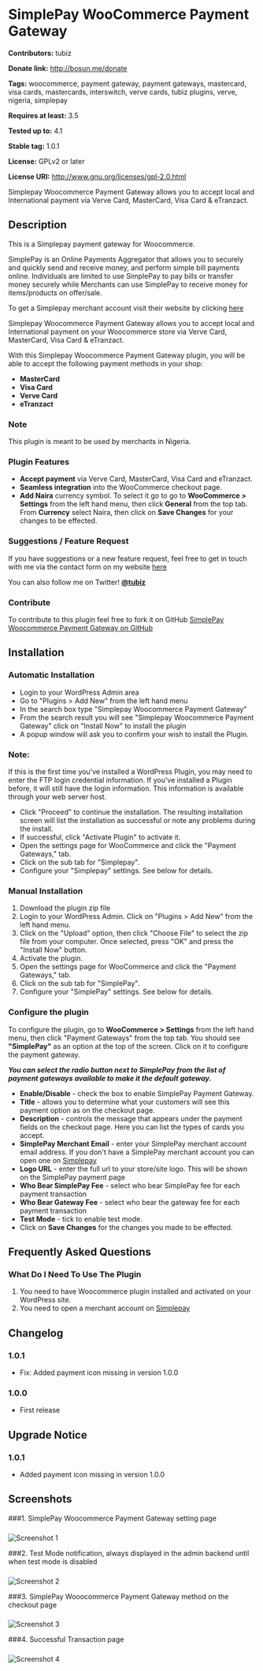 # SimplePay WooCommerce Payment Gateway #
**Contributors:** tubiz

**Donate link:** http://bosun.me/donate

**Tags:** woocommerce, payment gateway, payment gateways, mastercard, visa cards, mastercards, interswitch, verve cards, tubiz plugins, verve, nigeria, simplepay

**Requires at least:** 3.5

**Tested up to:** 4.1

**Stable tag:** 1.0.1

**License:** GPLv2 or later

**License URI:** http://www.gnu.org/licenses/gpl-2.0.html


Simplepay Woocommerce Payment Gateway allows you to accept local and International payment via Verve Card, MasterCard, Visa Card & eTranzact.





## Description ##

This is a Simplepay payment gateway for Woocommerce.

SimplePay is an Online Payments Aggregator that allows you to securely and quickly send and receive money, and perform simple bill payments online. Individuals are limited to use SimplePay to pay bills or transfer money securely while Merchants can use SimplePay to receive money for items/products on offer/sale.

To get a Simplepay merchant account visit their website by clicking [here](https://simplepay4u.com)

Simplepay Woocommerce Payment Gateway allows you to accept local and International payment on your Woocommerce store via Verve Card, MasterCard, Visa Card & eTranzact.

With this Simplepay Woocommerce Payment Gateway plugin, you will be able to accept the following payment methods in your shop:

* __MasterCard__
* __Visa Card__
* __Verve Card__
* __eTranzact__

### Note ###

This plugin is meant to be used by merchants in Nigeria.

### Plugin Features ###

*   __Accept payment__ via Verve Card, MasterCard, Visa Card and eTranzact.
* 	__Seamless integration__ into the WooCommerce checkout page.
* 	__Add Naira__ currency symbol. To select it go to go to __WooCommerce > Settings__ from the left hand menu, then click __General__ from the top tab. From __Currency__ select Naira, then click on __Save Changes__ for your changes to be effected.


### Suggestions / Feature Request ###

If you have suggestions or a new feature request, feel free to get in touch with me via the contact form on my website [here](http://bosun.me/get-in-touch/)

You can also follow me on Twitter! **[@tubiz](http://twitter.com/tubiz)**


### Contribute ###
To contribute to this plugin feel free to fork it on GitHub [SimplePay Woocommerce Payment Gateway on GitHub](https://github.com/tubiz/simplepay-woocommerce-payment-gateway)


## Installation ##

### Automatic Installation ###
* 	Login to your WordPress Admin area
* 	Go to "Plugins > Add New" from the left hand menu
* 	In the search box type "Simplepay Woocommerce Payment Gateway"
*	From the search result you will see "Simplepay Woocommerce Payment Gateway" click on "Install Now" to install the plugin
*	A popup window will ask you to confirm your wish to install the Plugin.

### Note: ###
If this is the first time you've installed a WordPress Plugin, you may need to enter the FTP login credential information. If you've installed a Plugin before, it will still have the login information. This information is available through your web server host.

* Click "Proceed" to continue the installation. The resulting installation screen will list the installation as successful or note any problems during the install.
* If successful, click "Activate Plugin" to activate it.
* 	Open the settings page for WooCommerce and click the "Payment Gateways," tab.
* 	Click on the sub tab for "Simplepay".
*	Configure your "Simplepay" settings. See below for details.

### Manual Installation ###
1. 	Download the plugin zip file
2. 	Login to your WordPress Admin. Click on "Plugins > Add New" from the left hand menu.
3.  Click on the "Upload" option, then click "Choose File" to select the zip file from your computer. Once selected, press "OK" and press the "Install Now" button.
4.  Activate the plugin.
5. 	Open the settings page for WooCommerce and click the "Payment Gateways," tab.
6. 	Click on the sub tab for "SimplePay".
7.	Configure your "SimplePay" settings. See below for details.



### Configure the plugin ###
To configure the plugin, go to __WooCommerce > Settings__ from the left hand menu, then click "Payment Gateways" from the top tab. You should see __"SimplePay"__ as an option at the top of the screen. Click on it to configure the payment gateway.

__*You can select the radio button next to SimplePay from the list of payment gateways available to make it the default gateway.*__

* __Enable/Disable__ - check the box to enable SimplePay Payment Gateway.
* __Title__ - allows you to determine what your customers will see this payment option as on the checkout page.
* __Description__ - controls the message that appears under the payment fields on the checkout page. Here you can list the types of cards you accept.
* __SimplePay Merchant Email__  - enter your SimplePay merchant account email address. If you don't have a SimplePay merchant account you can open one on [Simplepay](https://simplepay4u.com)
* __Logo URL__  - enter the full url to your store/site logo. This will be shown on the SimplePay payment page
* __Who Bear SimplePay Fee__  - select who bear SimplePay fee for each payment transaction
* __Who Bear Gateway Fee__  - select who bear the gateway fee for each payment transaction
* __Test Mode__  - tick to enable test mode.
* Click on __Save Changes__ for the changes you made to be effected.





## Frequently Asked Questions ##

### What Do I Need To Use The Plugin ###

1.	You need to have Woocommerce plugin installed and activated on your WordPress site.
2.	You need to open a merchant account on [Simplepay](https://simplepay4u.com)


## Changelog ##

### 1.0.1 ###
* 	Fix: Added payment icon missing in version 1.0.0

### 1.0.0 ###
*   First release




## Upgrade Notice ##

### 1.0.1 ###
* Added payment icon missing in version 1.0.0


## Screenshots ##

###1. SimplePay Woocommerce Payment Gateway setting page
###
![Screenshot 1](https://github.com/tubiz/simplepay-woocommerce-payment-gateway/blob/master/assets/screenshot-1.png)

###2. Test Mode notification, always displayed in the admin backend until when test mode is disabled
###
![Screenshot 2](https://github.com/tubiz/simplepay-woocommerce-payment-gateway/blob/master/assets/screenshot-2.png)

###3. SimplePay Wooocommerce Payment Gateway method on the checkout page
###
![Screenshot 3](https://github.com/tubiz/simplepay-woocommerce-payment-gateway/blob/master/assets/screenshot-3.png)

###4. Successful Transaction page
###
![Screenshot 4](https://github.com/tubiz/simplepay-woocommerce-payment-gateway/blob/master/assets/screenshot-4.png)
